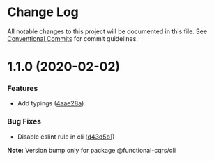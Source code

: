 # Change Log

All notable changes to this project will be documented in this file.
See [Conventional Commits](https://conventionalcommits.org) for commit guidelines.

# 1.1.0 (2020-02-02)


### Features

- Add typings ([4aae28a](https://github.com/TheUnderScorer/functional-cqrs/commit/4aae28a705478beca073efb47be70543924248e2))


### Bug Fixes

- Disable eslint rule in cli ([d43d5b1](https://github.com/TheUnderScorer/functional-cqrs/commit/d43d5b11286fb1eab16ae59f065a020645ab110c))

**Note:** Version bump only for package @functional-cqrs/cli
